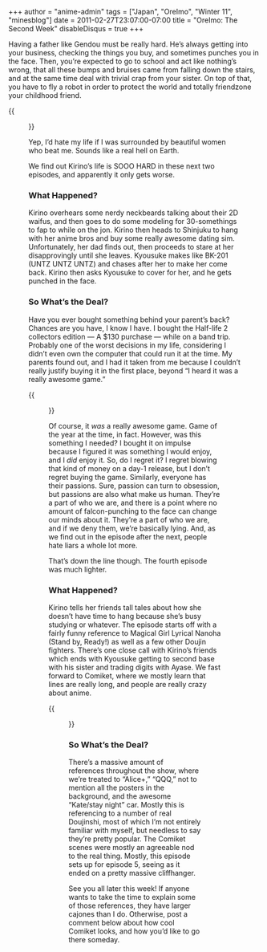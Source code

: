+++
author = "anime-admin"
tags = ["Japan", "OreImo", "Winter 11", "minesblog"]
date = 2011-02-27T23:07:00-07:00
title = "OreImo: The Second Week"
disableDisqus = true
+++

Having a father like Gendou must be really hard. He’s always getting into your business, checking the things you buy, and sometimes punches you in the face. Then, you’re expected to go to school and act like nothing’s wrong, that all these bumps and bruises came from falling down the stairs, and at the same time deal with trivial crap from your sister. On top of that, you have to fly a robot in order to protect the world and totally friendzone your childhood friend.

{{<figure src="http://minesblog.com/anime/files/2011/02/13d1f554cbcd52b2ad8c6590c3ff82b0-214x300.png" link="http://minesblog.com/anime/files/2011/02/13d1f554cbcd52b2ad8c6590c3ff82b0.png" caption="Sound familiar?" width="214" height="300">}}

Yep, I’d hate my life if I was surrounded by beautiful women who beat me. Sounds like a real hell on Earth.

<!--more-->

We find out Kirino’s life is SOOO HARD in these next two episodes, and apparently it only gets worse.

### **What Happened?**

Kirino overhears some nerdy neckbeards talking about their 2D waifus, and then goes to do some modeling for 30-somethings to fap to while on the jon. Kirino then heads to Shinjuku to hang with her anime bros and buy some really awesome dating sim. Unfortunately, her dad finds out, then proceeds to stare at her disapprovingly until she leaves. Kyousuke makes like BK-201 (UNTZ UNTZ UNTZ) and chases after her to make her come back. Kirino then asks Kyousuke to cover for her, and he gets punched in the face.

### **So What’s the Deal?**

Have you ever bought something behind your parent’s back? Chances are you have, I know I have. I bought the Half-life 2 collectors edition — A $130 purchase — while on a band trip. Probably one of the worst decisions in my life, considering I didn’t even own the computer that could run it at the time. My parents found out, and I had it taken from me because I couldn’t really justify buying it in the first place, beyond “I heard it was a really awesome game.”

{{<figure src="http://minesblog.com/anime/files/2011/02/71c482e2-300x225.jpg" link="http://minesblog.com/anime/files/2011/02/71c482e2.jpg" caption="...but there are far more awesome things. Like this picture, for example. OTP" width="300" height="225">}}

Of course, it _was_ a really awesome game. Game of the year at the time, in fact. However, was this something I needed? I bought it on impulse because I figured it was something I would enjoy, and I _did_ enjoy it. So, do I regret it? I regret blowing that kind of money on a day-1 release, but I don’t regret buying the game. Similarly, everyone has their passions. Sure, passion can turn to obsession, but passions are also what make us human. They’re a part of who we are, and there is a point where no amount of falcon-punching to the face can change our minds about it. They’re a part of who we are, and if we deny them, we’re basically lying. And, as we find out in the episode after the next, people hate liars a whole lot more.

That’s down the line though. The fourth episode was much lighter.

### **What Happened?**

Kirino tells her friends tall tales about how she doesn’t have time to hang because she’s busy studying or whatever. The episode starts off with a fairly funny reference to Magical Girl Lyrical Nanoha (Stand by, Ready!) as well as a few other Doujin fighters. There’s one close call with Kirino’s friends which ends with Kyousuke getting to second base with his sister and trading digits with Ayase. We fast forward to Comiket, where we mostly learn that lines are really long, and people are really crazy about anime.

{{<figure src="http://minesblog.com/anime/files/2011/02/thatguy-272x300.jpg" link="http://minesblog.com/anime/files/2011/02/thatguy.jpg" caption="and don&#39;t forget that guy" width="272" height="300">}}

### **So What’s the Deal?**

There’s a massive amount of references throughout the show, where we’re treated to “Alice+,” “QQQ,” not to mention all the posters in the background, and the awesome “Kate/stay night” car. Mostly this is referencing to a number of real Doujinshi, most of which I’m not entirely familiar with myself, but needless to say they’re pretty popular. The Comiket scenes were mostly an agreeable nod to the real thing. Mostly, this episode sets up for episode 5, seeing as it ended on a pretty massive cliffhanger.

See you all later this week! If anyone wants to take the time to explain some of those references, they have larger cajones than I do. Otherwise, post a comment below about how cool Comiket looks, and how you’d like to go there someday.
